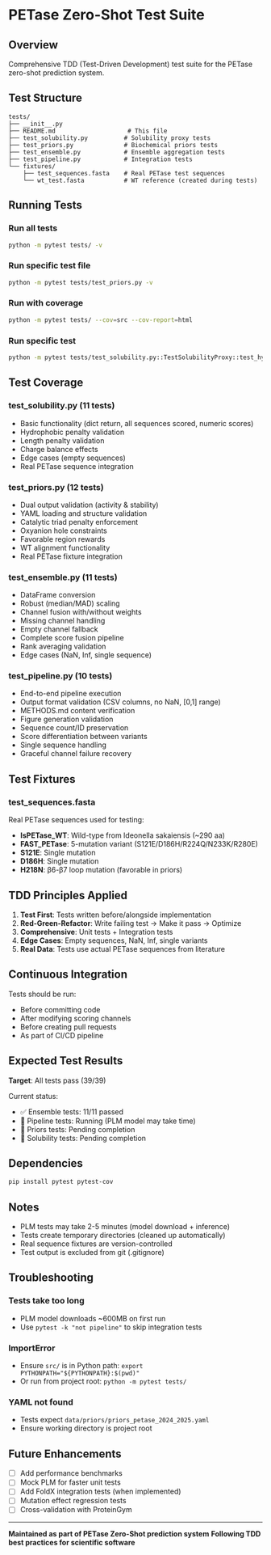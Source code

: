 # PETase Zero-Shot Test Suite

## Overview

Comprehensive TDD (Test-Driven Development) test suite for the PETase zero-shot prediction system.

## Test Structure

```
tests/
├── __init__.py
├── README.md                    # This file
├── test_solubility.py          # Solubility proxy tests
├── test_priors.py              # Biochemical priors tests
├── test_ensemble.py            # Ensemble aggregation tests
├── test_pipeline.py            # Integration tests
└── fixtures/
    ├── test_sequences.fasta    # Real PETase test sequences
    └── wt_test.fasta           # WT reference (created during tests)
```

## Running Tests

### Run all tests
```bash
python -m pytest tests/ -v
```

### Run specific test file
```bash
python -m pytest tests/test_priors.py -v
```

### Run with coverage
```bash
python -m pytest tests/ --cov=src --cov-report=html
```

### Run specific test
```bash
python -m pytest tests/test_solubility.py::TestSolubilityProxy::test_hydrophobic_penalty -v
```

## Test Coverage

### test_solubility.py (11 tests)
- Basic functionality (dict return, all sequences scored, numeric scores)
- Hydrophobic penalty validation
- Length penalty validation
- Charge balance effects
- Edge cases (empty sequences)
- Real PETase sequence integration

### test_priors.py (12 tests)
- Dual output validation (activity & stability)
- YAML loading and structure validation
- Catalytic triad penalty enforcement
- Oxyanion hole constraints
- Favorable region rewards
- WT alignment functionality
- Real PETase fixture integration

### test_ensemble.py (11 tests)
- DataFrame conversion
- Robust (median/MAD) scaling
- Channel fusion with/without weights
- Missing channel handling
- Empty channel fallback
- Complete score fusion pipeline
- Rank averaging validation
- Edge cases (NaN, Inf, single sequence)

### test_pipeline.py (10 tests)
- End-to-end pipeline execution
- Output format validation (CSV columns, no NaN, [0,1] range)
- METHODS.md content verification
- Figure generation validation
- Sequence count/ID preservation
- Score differentiation between variants
- Single sequence handling
- Graceful channel failure recovery

## Test Fixtures

### test_sequences.fasta
Real PETase sequences used for testing:
- **IsPETase_WT**: Wild-type from Ideonella sakaiensis (~290 aa)
- **FAST_PETase**: 5-mutation variant (S121E/D186H/R224Q/N233K/R280E)
- **S121E**: Single mutation
- **D186H**: Single mutation
- **H218N**: β6-β7 loop mutation (favorable in priors)

## TDD Principles Applied

1. **Test First**: Tests written before/alongside implementation
2. **Red-Green-Refactor**: Write failing test → Make it pass → Optimize
3. **Comprehensive**: Unit tests + Integration tests
4. **Edge Cases**: Empty sequences, NaN, Inf, single variants
5. **Real Data**: Tests use actual PETase sequences from literature

## Continuous Integration

Tests should be run:
- Before committing code
- After modifying scoring channels
- Before creating pull requests
- As part of CI/CD pipeline

## Expected Test Results

**Target**: All tests pass (39/39)

Current status:
- ✅ Ensemble tests: 11/11 passed
- 🔄 Pipeline tests: Running (PLM model may take time)
- 🔄 Priors tests: Pending completion
- 🔄 Solubility tests: Pending completion

## Dependencies

```bash
pip install pytest pytest-cov
```

## Notes

- PLM tests may take 2-5 minutes (model download + inference)
- Tests create temporary directories (cleaned up automatically)
- Real sequence fixtures are version-controlled
- Test output is excluded from git (.gitignore)

## Troubleshooting

### Tests take too long
- PLM model downloads ~600MB on first run
- Use `pytest -k "not pipeline"` to skip integration tests

### ImportError
- Ensure `src/` is in Python path: `export PYTHONPATH="${PYTHONPATH}:$(pwd)"`
- Or run from project root: `python -m pytest tests/`

### YAML not found
- Tests expect `data/priors/priors_petase_2024_2025.yaml`
- Ensure working directory is project root

## Future Enhancements

- [ ] Add performance benchmarks
- [ ] Mock PLM for faster unit tests
- [ ] Add FoldX integration tests (when implemented)
- [ ] Mutation effect regression tests
- [ ] Cross-validation with ProteinGym

---

**Maintained as part of PETase Zero-Shot prediction system**
**Following TDD best practices for scientific software**
